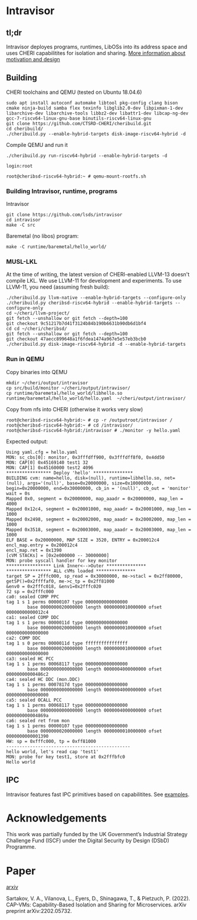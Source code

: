 # Intravisor



## tl;dr

Intravisor deployes programs, runtimes, LibOSs into its address space and uses CHERI capabilitites for isolation and sharing.
[More information about motivation and design](https://fosdem.org/2022/schedule/event/tee_intravisor/)

## Building

CHERI toolchains and QEMU (tested on Ubuntu 18.04.6)

```
sudo apt install autoconf automake libtool pkg-config clang bison cmake ninja-build samba flex texinfo libglib2.0-dev libpixman-1-dev libarchive-dev libarchive-tools libbz2-dev libattr1-dev libcap-ng-dev gcc-7-riscv64-linux-gnu-base binutils-riscv64-linux-gnu
git clone https://github.com/CTSRD-CHERI/cheribuild.git
cd cheribuild/
./cheribuild.py --enable-hybrid-targets disk-image-riscv64-hybrid -d
```

Compile QEMU and run it
```
./cheribuild.py run-riscv64-hybrid --enable-hybrid-targets -d

login:root 

root@cheribsd-riscv64-hybrid:~ # qemu-mount-rootfs.sh
```

### Building Intravisor, runtime, programs

Intravisor
```
git clone https://github.com/lsds/intravisor
cd intravisor
make -C src 
```

Baremetal (no libos) program: 
```
make -C runtime/baremetal/hello_world/
```

### MUSL-LKL

At the time of writing, the latest version of CHERI-enabled LLVM-13 doesn't compile LKL. We use  LLVM-11 for development and experiments.
To use LLVM-11, you need (assuming fresh build):
```
./cheribuild.py llvm-native --enable-hybrid-targets --configure-only
./cheribuild.py cheribsd-riscv64-hybrid --enable-hybrid-targets --configure-only
cd ~/cheri/llvm-project/
git fetch --unshallow or git fetch --depth=100
git checkout 9c51217b7d41f3124b84b190b6631b90db6d1bf4
cd cd ~/cheri/cheribsd/
git fetch --unshallow or git fetch --depth=100
git checkout 47aecc899648a1f6fdea1474a967e5e57eb3bcb0
./cheribuild.py disk-image-riscv64-hybrid -d --enable-hybrid-targets
```

### Run in QEMU

Copy binaries into QEMU

```
mkdir ~/cheri/output/intravisor
cp src/build/monitor ~/cheri/output/intravisor/
cp runtime/baremetal/hello_world/libhello.so runtime/baremetal/hello_world/hello.yaml  ~/cheri/output/intravisor/
```

Copy from nfs into CHERI (otherwise it works very slow)

```
root@cheribsd-riscv64-hybrid:~ # cp -r /outputroot/intravisor /
root@cheribsd-riscv64-hybrid:~ # cd /intravisor/
root@cheribsd-riscv64-hybrid:/intravisor # ./monitor -y hello.yaml 
```

Expected output: 
```
Using yaml.cfg = hello.yaml
MON: sc_cbs[0]: monitor, 0x3fffdff900, 0x3fffdff8f0, 0x4dd50
MON: CAP[0] 0x45169140 test1 32
MON: CAP[1] 0x45160000 test2 4096
***************** Deploy 'hello' ***************
BUILDING cvm: name=hello, disk=(null), runtime=libhello.so, net=(null), args='(null)', base=0x20000000, size=0x10000000, begin=0x20000000, end=0x30000000, cb_in = '(null)', cb_out = 'monitor' wait = 0s
Mapped 0x0, segment = 0x20000000, map_aaadr = 0x20000000, map_len = 4000
Mapped 0x12c4, segment = 0x20001000, map_aaadr = 0x20001000, map_len = 1000
Mapped 0x2498, segment = 0x20002000, map_aaadr = 0x20002000, map_len = 1000
Mapped 0x3518, segment = 0x20003000, map_aaadr = 0x20003000, map_len = 1000
ELF BASE = 0x20000000, MAP SIZE = 3520, ENTRY = 0x200012c4
encl_map.entry = 0x200012c4
encl_map.ret = 0x1390
[cVM STACKs] = [0x2e000000 -- 30000000]
MON: probe syscall handler for key monitor
***************** Link Inner<-->Outer ***************
***************** ALL cVMs loaded ***************
target SP = 2fffc000, sp_read = 0x30000000, me->stacl = 0x2ff80000, getSP()=0x2ffffaf0, me->c_tp = 0x2ff81000
&env0 = 0x2fffc018, &env1=0x2fffc020
72 sp = 0x2fffc000
ca0: sealed COMP PPC
tag 1 s 1 perms 00000107 type 0000000000000000
        base 0000000020000000 length 0000000010000000 ofset 00000000000012c4
ca1: sealed COMP DDC
tag 1 s 1 perms 0000011d type 0000000000000000
        base 0000000020000000 length 0000000010000000 ofset 0000000000000000
ca2: COMP DDC
tag 1 s 0 perms 0000011d type ffffffffffffffff
        base 0000000020000000 length 0000000010000000 ofset 0000000000000000
ca3: sealed HC PCC
tag 1 s 1 perms 00068117 type 0000000000000000
        base 0000000000000000 length 0000004000000000 ofset 00000000000486c2
ca4: sealed HC DDC (mon.DDC)
tag 1 s 1 perms 0007817d type 0000000000000000
        base 0000000000000000 length 0000004000000000 ofset 0000000000000000
ca5: sealed OCALL PCC 
tag 1 s 1 perms 00068117 type 0000000000000000
        base 0000000000000000 length 0000004000000000 ofset 000000000004869a
ca6: sealed ret from mon
tag 1 s 1 perms 00000107 type 0000000000000000
        base 0000000020000000 length 0000000010000000 ofset 0000000000001390
HW: sp = 0xfffc000, tp = 0xff81000
-----------------------------------------------
hello world, let's read cap 'test1' 
MON: probe for key test1, store at 0x2fffbfc0
Hello world
```

## IPC 

Intravisor features fast IPC primitives based on capabilitites. See [examples](runtime/musl-lkl/apps). 


# Acknowledgements

This work was partially funded by the UK Government’s Industrial Strategy Challenge Fund (ISCF) under the Digital Security by Design (DSbD) Programme.

# Paper 

[arxiv](https://arxiv.org/abs/2202.05732)

Sartakov, V. A., Vilanova, L., Eyers, D., Shinagawa, T., & Pietzuch, P. (2022). CAP-VMs: Capability-Based Isolation and Sharing for Microservices. arXiv preprint arXiv:2202.05732.


